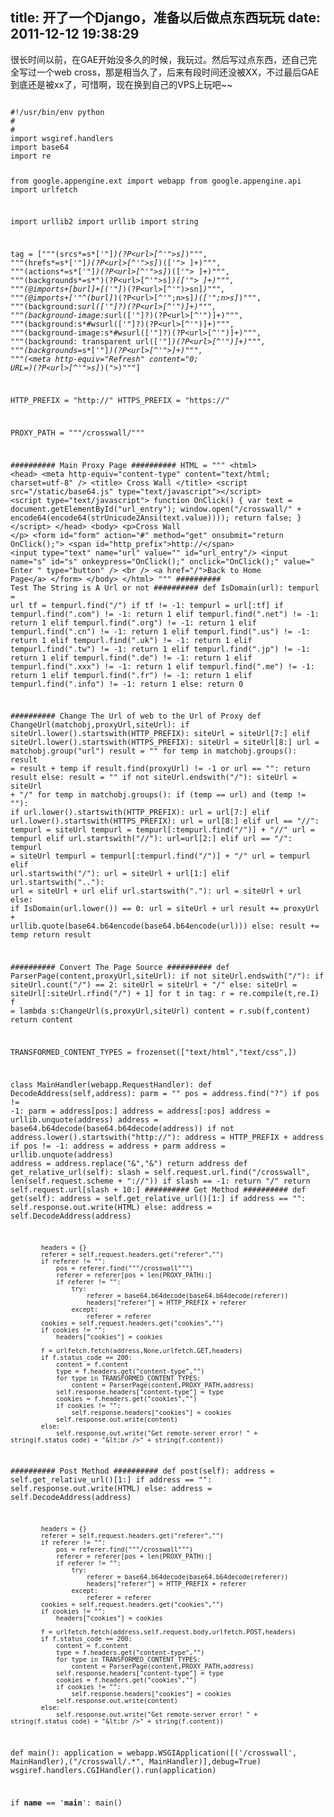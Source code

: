 title: 开了一个Django，准备以后做点东西玩玩
date: 2011-12-12 19:38:29
---

很长时间以前，在GAE开始没多久的时候，我玩过。然后写过点东西，还自己完全写过一个web cross，那是相当久了，后来有段时间还没被XX，不过最后GAE到底还是被xx了，可惜啊，现在换到自己的VPS上玩吧~~

<code>
#!/usr/bin/env python
#
# 
import wsgiref.handlers
import base64
import re

from google.appengine.ext import webapp
from google.appengine.api import urlfetch 

import urllib2
import urllib
import string

tag = ["""(srcs*=s*['"]*)(?P&lt;url>[^'">s]*)""",
	"""(hrefs*=s*['"]*)(?P&lt;url>[^'">s]*)(['"> ]+)""",
	"""(actions*=s*['"]*)(?P&lt;url>[^'">s]*)(['"> ]+)""",
	"""(backgrounds*=s*")(?P&lt;url>[^'">s]*)(['"> ]+)""",
	"""(@imports+[burl]+[('"]*)(?P&lt;url>[^'")>sn]*)""",
	"""(@imports+['"^(burl]*)(?P&lt;url>[^'";n>s]*)(['";n>s]*)""",
	"""(background:s*url(['"]?)(?P&lt;url>[^'")]+)""",
	"""(background-image:s*url(['"]?)(?P&lt;url>[^'")]+)""",
	"""(background:s*#w*s*url(['"]?)(?P&lt;url>[^'")]+)""",
	"""(background-image:s*#w*s*url(['"]?)(?P&lt;url>[^'")]+)""",
	"""(background: transparent url(['"]*)(?P&lt;url>[^'")]+)""",
	"""(backgrounds*=s*['"]*)(?P&lt;url>[^'">]+)""",
	"""(&lt;meta http-equiv="Refresh" content="0; URL=)(?P&lt;url>[^'">s]*)(">)"""]

HTTP_PREFIX = "http://"
HTTPS_PREFIX = "https://"

PROXY_PATH = """/crosswall/"""

########## Main Proxy Page ##########
HTML = """
	&lt;html>
	&lt;head>
	&lt;meta http-equiv="content-type" content="text/html; charset=utf-8" />
	&lt;title> Cross Wall &lt;/title>
	&lt;script src="/static/base64.js" type="text/javascript">&lt;/script>
	&lt;script type="text/javascript">
		function OnClick()
		{
			var text = document.getElementById("url_entry");
			window.open("/crosswall/" + encode64(encode64(strUnicode2Ansi(text.value))));
			return false;
		}
	&lt;/script>
	&lt;/head>
	&lt;body>
	&lt;p>Cross Wall
	&lt;/p>
	&lt;form id="form" action="#" method="get" onsubmit="return OnClick();">
	&lt;span id="http_prefix">http://&lt;/span>
	&lt;input type="text" name="url" value="" id="url_entry"/>
	&lt;input name="s" id="s" onkeypress="OnClick();" onclick="OnClick();" value="  Enter  " type="button" />
	&lt;br />
	&lt;a href="/">Back to Home Page&lt;/a>
	&lt;/form>
	&lt;/body>
	&lt;/html>
									"""
########## Test The String is A Url or not ##########
def IsDomain(url):
	tempurl = url
	tf = tempurl.find("/")
	if tf != -1:
		tempurl = url[:tf]
	if tempurl.find(".com") != -1:
		return 1
	elif tempurl.find(".net") != -1:
		return 1
	elif tempurl.find(".org") != -1:
		return 1
	elif tempurl.find(".cn") != -1:
		return 1
	elif tempurl.find(".us") != -1:
		return 1
	elif tempurl.find(".uk") != -1:
		return 1
	elif tempurl.find(".tw") != -1:
		return 1
	elif tempurl.find(".jp") != -1:
		return 1
	elif tempurl.find(".de") != -1:
		return 1
	elif tempurl.find(".xxx") != -1:
		return 1
	elif tempurl.find(".me") != -1:
		return 1
	elif tempurl.find(".fr") != -1:
		return 1
	elif tempurl.find(".info") != -1:
		return 1
	else:
		return 0

########## Change The Url of web to the Url of Proxy
def ChangeUrl(matchobj,proxyUrl,siteUrl):
	if siteUrl.lower().startswith(HTTP_PREFIX):
		siteUrl = siteUrl[7:]
	elif siteUrl.lower().startswith(HTTPS_PREFIX):
		siteUrl = siteUrl[8:]
	url = matchobj.group("url")
	result = ""
	for temp in matchobj.groups():
		result = result + temp
	if result.find(proxyUrl) != -1 or url == "":
		return result
	else:
		result = ""
	if not siteUrl.endswith("/"):
		siteUrl = siteUrl + "/"
	for temp in matchobj.groups():
		if (temp == url) and (temp != ""):
			if url.lower().startswith(HTTP_PREFIX):
				url = url[7:]
			elif url.lower().startswith(HTTPS_PREFIX):
				url = url[8:]
			elif url == "//":
				tempurl = siteUrl
				tempurl = tempurl[:tempurl.find("/")] + "//"
				url = tempurl
			elif url.startswith("//"):
				url=url[2:]
			elif url == "/":
				tempurl = siteUrl
				tempurl = tempurl[:tempurl.find("/")] + "/"
				url = tempurl
			elif url.startswith("/"):
				url = siteUrl + url[1:]
			elif url.startswith(".."):
				url = siteUrl + url
			elif url.startswith("."):
				url = siteUrl + url
			else:
				if IsDomain(url.lower()) == 0:
					url = siteUrl + url
			result += proxyUrl + urllib.quote(base64.b64encode(base64.b64encode(url)))
		else:
			result += temp
	return result

########## Convert The Page Source ##########
def ParserPage(content,proxyUrl,siteUrl):
	if not siteUrl.endswith("/"):
		if siteUrl.count("/") == 2:
			siteUrl = siteUrl + "/"
		else:
			siteUrl = siteUrl[:siteUrl.rfind("/") + 1]
	for t in tag:
		r = re.compile(t,re.I)
		f = lambda s:ChangeUrl(s,proxyUrl,siteUrl)
		content = r.sub(f,content)
	return content

TRANSFORMED_CONTENT_TYPES = frozenset(["text/html","text/css",])

class MainHandler(webapp.RequestHandler):
	def DecodeAddress(self,address):
		parm = ""
		pos = address.find("?")
		if pos != -1:
			parm = address[pos:]
			address = address[:pos]
		address = urllib.unquote(address)
		address = base64.b64decode(base64.b64decode(address))
		if not address.lower().startswith("http://"):
			address = HTTP_PREFIX + address
		if pos != -1:
			address = address + parm
		address = urllib.unquote(address)
		address = address.replace("&amp;","&")
		return address
	def get_relative_url(self):
		slash = self.request.url.find("/crosswall", len(self.request.scheme + "://"))
		if slash == -1:
			return "/"
		return self.request.url[slash + 10:]
########## Get Method ##########
	def get(self):
		address = self.get_relative_url()[1:]
		if address == "":
			self.response.out.write(HTML)
		else:
			address = self.DecodeAddress(address)

			headers = {}
			referer = self.request.headers.get("referer","")
			if referer != "":
				pos = referer.find("""/crosswall""")
				referer = referer[pos + len(PROXY_PATH):]
				if referer != "":
					try:
						referer = base64.b64decode(base64.b64decode(referer))
						headers["referer"] = HTTP_PREFIX + referer
					except:
						referer = referer
			cookies = self.request.headers.get("cookies","")
			if cookies != "":
				headers["cookies"] = cookies

			f = urlfetch.fetch(address,None,urlfetch.GET,headers)
			if f.status_code == 200:
				content = f.content
				type = f.headers.get("content-type","")
				for type in TRANSFORMED_CONTENT_TYPES:
					content = ParserPage(content,PROXY_PATH,address)
				self.response.headers["content-type"] = type
				cookies = f.headers.get("cookies","")
				if cookies != "":
					self.response.headers["cookies"] = cookies
				self.response.out.write(content)
			else:
				self.response.out.write("Get remote-server error! " + string(f.status_code) + "&lt;br />" + string(f.content))
########## Post Method ##########
	def post(self):
		address = self.get_relative_url()[1:]
		if address == "":
			self.response.out.write(HTML)
		else:
			address = self.DecodeAddress(address)

			headers = {}
			referer = self.request.headers.get("referer","")
			if referer != "":
				pos = referer.find("""/crosswall""")
				referer = referer[pos + len(PROXY_PATH):]
				if referer != "":
					try:
						referer = base64.b64decode(base64.b64decode(referer))
						headers["referer"] = HTTP_PREFIX + referer
					except:
						referer = referer
			cookies = self.request.headers.get("cookies","")
			if cookies != "":
				headers["cookies"] = cookies

			f = urlfetch.fetch(address,self.request.body,urlfetch.POST,headers)
			if f.status_code == 200:
				content = f.content
				type = f.headers.get("content-type","")
				for type in TRANSFORMED_CONTENT_TYPES:
					content = ParserPage(content,PROXY_PATH,address)
				self.response.headers["content-type"] = type
				cookies = f.headers.get("cookies","")
				if cookies != "":
					self.response.headers["cookies"] = cookies
				self.response.out.write(content)
			else:
				self.response.out.write("Get remote-server error! " + string(f.status_code) + "&lt;br />" + string(f.content))

def main():
	application = webapp.WSGIApplication([('/crosswall', MainHandler),("/crosswall/.*", MainHandler)],debug=True)
	wsgiref.handlers.CGIHandler().run(application)

if __name__ == '__main__':
	main()

</code>
